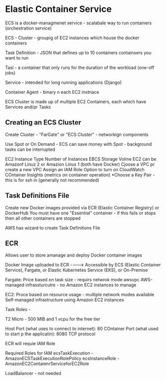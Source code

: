 # Elastic Container Service

ECS is a docker-managmenet service - scalabale way to run containers (orchestration service)

ECS - Cluster - groupig of EC2 instances which house the docker containers

Task Definition - JSON that defines up to 10 containers containsers you want to run

Tasl - a container that only runs for the duration of the workload (one-off jobs)

Service - intended for long running applications (Django)

Container Agent - binary n each EC2 instnace

ECS Cluster is made up of multiple EC2 Containers, each which have Services and/pr Tasks


## Creating an ECS Cluster

Create Cluster - "FarGate" or "ECS Cluster" - networkign components

Use Spot or On Demand - ECS can save money with Spot - background tasks can be interrupted

EC2 Instance Type
Number of Instances
EBCS Storage Volme
EC2 can be Amazonf Linuz 2 or Amazion Linux 1 (both have Docker)
Cjoose a VPC pr create a new VPC
Assign an IAM Role
Option to turn on CloudWatch COntainer Insights (metrics on container operation)
*Choose a Key Pair - this is for ssh in (generally not recommended)


## Task Definitions File
Create new
Docker images provided via ECR (Elastic Container Registry) or DockerHub
You must have one "Essential" container - if this fails or stops then all other containers are stopped

AWS has wizard to create Task Definitions File


## ECR
Allows user to store amanage and deploy Docker container images


Docker Image uploaded to ECR ----> Accessible by ECS (Elastic Container Service), Fargate, or Elastic Kubernetes Service (EKS), or On-Premise

Fargate: Price based on task size - requirs netwrok mode awsvpc
AWS-managed infrassturcutre - no Amazon EC2 instances to manage

EC2: Proce based on resource usage - multiple network modes available
Self-managed infrastructure using Amazon EC2 instances

Task Roles -


T2 Micro - 500 MIB and 1 vcpu for the free tier

Host Port (what uses to connect to internet): 80
COntainer Port (what used to start p the applicatin): 8080
TCP protocol

ECR will requie IAM Role


Required Roles for IAM
ecsTaskExecution - AmazonECSTaskExecutionRolePolicy
ecsInstanceRole - AmazonEC2ContaienrServiceforEC2Role

LoadBalancer - not needed

